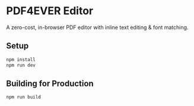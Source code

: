 # PDF4EVER Editor
A zero-cost, in-browser PDF editor with inline text editing & font matching.

## Setup

```bash
npm install
npm run dev
```

## Building for Production

```bash
npm run build
```
